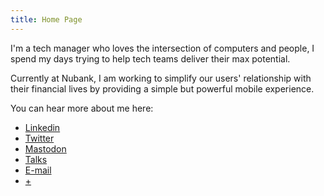 ```yaml
---
title: Home Page
---
```


I'm a tech manager who loves the intersection of computers and people, I spend my days trying to help tech teams deliver their max potential.

Currently at Nubank, I am working to simplify our users' relationship with their financial lives by providing a simple but powerful mobile experience.

You can hear more about me here:

- [Linkedin](https://linkedin.com/in/diegocoxta)
- [Twitter](https://twitter.com/diegocoxta)
- [Mastodon](https://mastodon.social/@diegocoxta)
- [Talks](/en/tags/talks)
- [E-mail](mailto:diego@diegocosta.me)
- [+](/en/+)
